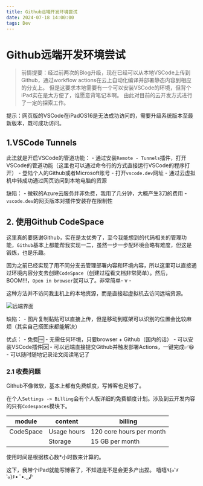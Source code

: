```yaml
---
title: Github远端开发环境尝试
date: 2024-07-18 14:00:00
tags: Dev
---
```


# Github远端开发环境尝试

> 前情提要：经过前两次的Blog升级，现在已经可以从本地VSCode上传到Github，通过workflow actions在云上自动化编译并部署静态内容到相应的分支上。
> 但是这要求本地需要有一个可以安装VSCode的环境，但背个iPad实在是太方便了，谁愿意背笔记本啊。
> 由此对目前的云开发方式进行了一定的探索工作。

提示：网页版的VSCode在iPadOS16是无法成功访问的，需要升级系统版本至最新版本，既可成功访问。

## 1.VSCode Tunnels

此法就是开启VSCode的管道功能：
    - 通过安装`Remote - Tunnels`插件，打开VSCode的管道功能（这里也可以通过命令行的方式直接运行VSCode的程序打开）
    - 登陆个人的Github或者Microsoft账号
    - 打开`vscode.dev`网址
    - 通过云虚拟机中转成功通过网页访问到本地电脑的资源

缺陷：
    - 微软的Azure云服务并非免费，我用了几分钟，大概产生3刀的费用
    - `vscode.dev`的网页版本对插件安装存在限制性

## 2. 使用Github CodeSpace

这里真的要感谢Github，实在是太优秀了，至今我能想到的代码相关的管理功能，`Github`基本上都能帮我实现一二，虽然一步一步配环境会略有难度，但这是锻炼，也是乐趣。

因为之前已经实现了用不同分支去管理部署内容和环境内容，所以这里可以直接通过环境内容分支去创建`CodeSpace`（创建过程看文档非常简单）。然后，BOOM!!!，`Open in browser`就可以了。非常简单- v -

这种方法并不访问我主机上的本地资源，而是直接起虚拟机去访问远端资源。

![远端界面](/img/img_in_posts/image.png)

缺陷：
    - 图片复制黏贴可以直接上传，但是移动到框架可以识别的位置会比较麻烦（其实自己搭图床都能解决）

优点：
    - 免费🆓
    - 无需任何环境，只要browser + Github（国内的话）
    - 可以安装VSCode插件🆗
    - 可以远端直接提交Github并触发部署Actions，一键完成✅😆
    - 可以随时随地记录论文阅读笔记了

### 2.1 收费问题

Github不像微软，基本上都有免费额度，写博客也足够了。

在个人`Settings -> Billing`会有个人版详细的免费额度计划。涉及到云开发内容的只有`Codespaces`模块下。

|module|content|billing|
|-|-|-|
|CodeSpace|Usage hours|120 core hours per month|
||Storage|15 GB per month|

使用时间是根据核心数*小时数来计算的。

这下，我带个iPad就能写博客了，不知道是不是会更多产出捏。
嘻嘻٩(๑′∀ ‵๑)۶•*¨*•.¸¸♪